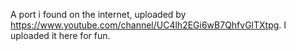 A port i found on the internet, uploaded by https://www.youtube.com/channel/UC4lh2EGi6wB7QhfvGlTXtpg. I uploaded it here for fun.

